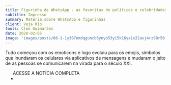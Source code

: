 ```yaml
---
title: Figurinha de WhatsApp - as favoritas de políticos e celebridades
subtitle: Impresso
summary: Matéria sobre WhatsApp e figurinhas
client: Veja Rio
tools: Cleo Guimarães
date: 2020-02-05
image: 'images/posts/66-1-1y307nmdqguncb5ynyb53yi5k16yx1x22avj4rz98r50.png'
---
```


Tudo começou com os emoticons e logo evoluiu para os emojis, símbolos que inundaram os celulares via aplicativos de mensagens e mudaram o jeito de as pessoas se comunicarem na virada para o século XXI.

<div class="post__share"><ul class="share__list list-reset">ACESSE A NOTÍCIA COMPLETA<li class="share__item" style="margin-left: 10px"><a class="share__link share__facebook" style="background: #fa5657" href="https://vejario.abril.com.br/cidade/figurinhas-de-whatsapp/" 
onclick=window.open(this.href, 'pop-up', 'left=20,top=20,width=500,height=500,toolbar=1,resizable=0'); return false;" title="Link" rel="nofollow"><i class="fa-solid fa-link"></i></a></li></ul></div>
<!-- <div class="gallery-box"><div class="gallery"><img src="/clipping/images/example-1.jpg" loading="lazy" alt="Project"><img src="/clipping/images/example-2.jpg" loading="lazy" alt="Project"></div><em>Gallery / <a href="https://www.freepik.com/" target="_blank">Freepic</a></em></div> -->
